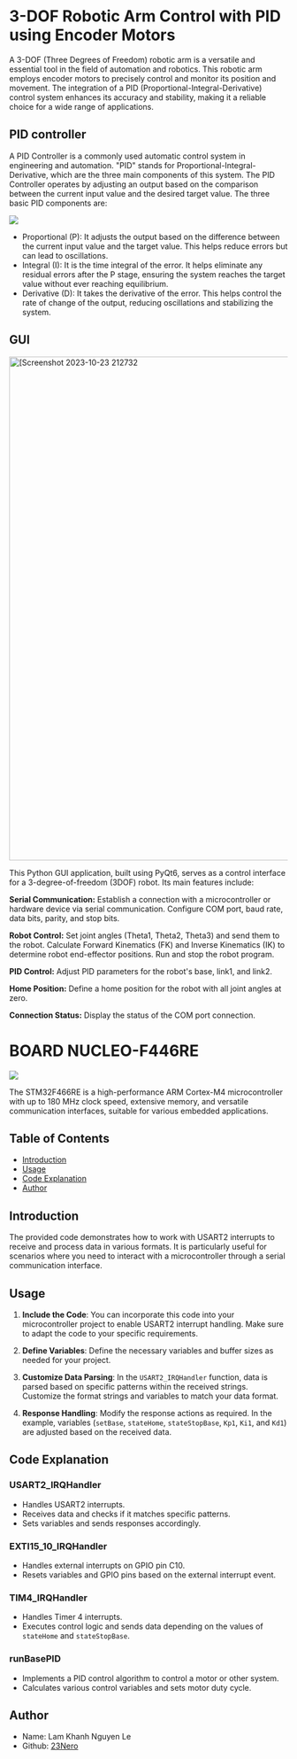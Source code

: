
# 3-DOF Robotic Arm Control with PID using Encoder Motors



A 3-DOF (Three Degrees of Freedom) robotic arm is a versatile and essential tool in the field of automation and robotics. This robotic arm employs encoder motors to precisely control and monitor its position and movement. The integration of a PID (Proportional-Integral-Derivative) control system enhances its accuracy and stability, making it a reliable choice for a wide range of applications.




## PID controller
A PID Controller is a commonly used automatic control system in engineering and automation. "PID" stands for Proportional-Integral-Derivative, which are the three main components of this system. The PID Controller operates by adjusting an output based on the comparison between the current input value and the desired target value. The three basic PID components are:

<img src="https://upload.wikimedia.org/wikipedia/commons/thumb/4/40/Pid-feedback-nct-int-correct.png/450px-Pid-feedback-nct-int-correct.png">

 - Proportional (P): It adjusts the output based on the difference between the current input value and the target value. This helps reduce errors but can lead to oscillations.
 - Integral (I): It is the time integral of the error. It helps eliminate any residual errors after the P stage, ensuring the system reaches the target value without ever reaching equilibrium.
 - Derivative (D): It takes the derivative of the error. This helps control the rate of change of the output, reducing oscillations and stabilizing the system.

## GUI
<img width="910" alt="[Screenshot 2023-10-23 212732" src="https://github.com/23Nero/3DOF_Robotic_Arm_using_PID/assets/134192393/4b5d611a-6d68-4368-93de-ee3992da6dd8](https://www.open-electronics.org/wp-content/uploads/2015/08/Figura2-500x467.png)"> 


This Python GUI application, built using PyQt6, serves as a control interface for a 3-degree-of-freedom (3DOF) robot. Its main features include:

**Serial Communication:**
Establish a connection with a microcontroller or hardware device via serial communication.
Configure COM port, baud rate, data bits, parity, and stop bits.

**Robot Control:**
Set joint angles (Theta1, Theta2, Theta3) and send them to the robot.
Calculate Forward Kinematics (FK) and Inverse Kinematics (IK) to determine robot end-effector positions.
Run and stop the robot program.

**PID Control:**
Adjust PID parameters for the robot's base, link1, and link2.

**Home Position:**
Define a home position for the robot with all joint angles at zero.

**Connection Status:**
Display the status of the COM port connection.

# BOARD NUCLEO-F446RE
<img src="[[https://...](https://mm.digikey.com/Volume0/opasdata/d220001/medias/images/1776/NUCLEO-F446RE.jpg)](https://uk.farnell.com/productimages/standard/en_GB/2491978-40.jpg)"> 

The STM32F466RE is a high-performance ARM Cortex-M4 microcontroller with up to 180 MHz clock speed, extensive memory, and versatile communication interfaces, suitable for various embedded applications.
## Table of Contents

- [Introduction](#introduction)
- [Usage](#usage)
- [Code Explanation](#code-explanation)
- [Author](#author)

## Introduction

The provided code demonstrates how to work with USART2 interrupts to receive and process data in various formats. It is particularly useful for scenarios where you need to interact with a microcontroller through a serial communication interface.

## Usage

1. **Include the Code**: You can incorporate this code into your microcontroller project to enable USART2 interrupt handling. Make sure to adapt the code to your specific requirements.

2. **Define Variables**: Define the necessary variables and buffer sizes as needed for your project.

3. **Customize Data Parsing**: In the `USART2_IRQHandler` function, data is parsed based on specific patterns within the received strings. Customize the format strings and variables to match your data format.

4. **Response Handling**: Modify the response actions as required. In the example, variables (`setBase`, `stateHome`, `stateStopBase`, `Kp1`, `Ki1`, and `Kd1`) are adjusted based on the received data.

## Code Explanation

### USART2_IRQHandler

- Handles USART2 interrupts.
- Receives data and checks if it matches specific patterns.
- Sets variables and sends responses accordingly.

### EXTI15_10_IRQHandler

- Handles external interrupts on GPIO pin C10.
- Resets variables and GPIO pins based on the external interrupt event.

### TIM4_IRQHandler

- Handles Timer 4 interrupts.
- Executes control logic and sends data depending on the values of `stateHome` and `stateStopBase`.

### runBasePID

- Implements a PID control algorithm to control a motor or other system.
- Calculates various control variables and sets motor duty cycle.



## Author

- Name: Lam Khanh Nguyen Le
- Github: [23Nero](https://github.com/23Nero)

